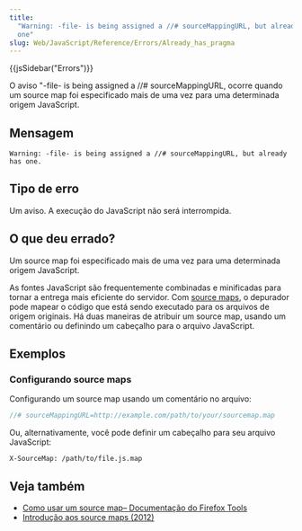 ```yaml
---
title:
  "Warning: -file- is being assigned a //# sourceMappingURL, but already has
  one"
slug: Web/JavaScript/Reference/Errors/Already_has_pragma
---
```


{{jsSidebar("Errors")}}

O aviso "-file- is being assigned a //# sourceMappingURL, ocorre quando um source map foi especificado mais de uma vez para uma determinada origem JavaScript.

## Mensagem

```
Warning: -file- is being assigned a //# sourceMappingURL, but already has one.
```

## Tipo de erro

Um aviso. A execução do JavaScript não será interrompida.

## O que deu errado?

Um source map foi especificado mais de uma vez para uma determinada origem JavaScript.

As fontes JavaScript são frequentemente combinadas e minificadas para tornar a entrega mais eficiente do servidor. Com [source maps](https://developer.chrome.com/blog/sourcemaps/), o depurador pode mapear o código que está sendo executado para os arquivos de origem originais. Há duas maneiras de atribuir um source map, usando um comentário ou definindo um cabeçalho para o arquivo JavaScript.

## Exemplos

### Configurando source maps

Configurando um source map usando um comentário no arquivo:

```js example-good
//# sourceMappingURL=http://example.com/path/to/your/sourcemap.map
```

Ou, alternativamente, você pode definir um cabeçalho para seu arquivo JavaScript:

```http example-good
X-SourceMap: /path/to/file.js.map
```

## Veja também

- [Como usar um source map– Documentação do Firefox Tools](https://firefox-source-docs.mozilla.org/devtools-user/debugger/how_to/use_a_source_map/index.html)
- [Introdução aos source maps (2012)](https://developer.chrome.com/blog/sourcemaps/)
